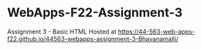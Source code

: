 # WebApps-F22-Assignment-3
Assignment 3 - Basic HTML
Hosted at https://44-563-web-apps-f22.github.io/44563-webapps-assignment-3-Bhavanamalli/
